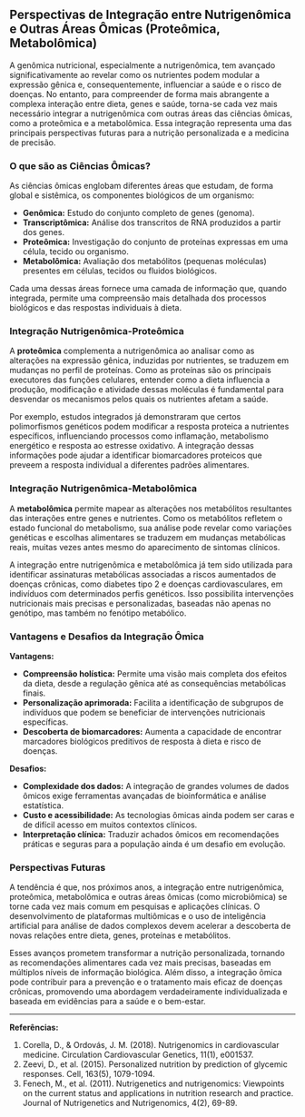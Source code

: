 
## Perspectivas de Integração entre Nutrigenômica e Outras Áreas Ômicas (Proteômica, Metabolômica)

A genômica nutricional, especialmente a nutrigenômica, tem avançado significativamente ao revelar como os nutrientes podem modular a expressão gênica e, consequentemente, influenciar a saúde e o risco de doenças. No entanto, para compreender de forma mais abrangente a complexa interação entre dieta, genes e saúde, torna-se cada vez mais necessário integrar a nutrigenômica com outras áreas das ciências ômicas, como a proteômica e a metabolômica. Essa integração representa uma das principais perspectivas futuras para a nutrição personalizada e a medicina de precisão.

### O que são as Ciências Ômicas?

As ciências ômicas englobam diferentes áreas que estudam, de forma global e sistêmica, os componentes biológicos de um organismo:

- **Genômica:** Estudo do conjunto completo de genes (genoma).
- **Transcriptômica:** Análise dos transcritos de RNA produzidos a partir dos genes.
- **Proteômica:** Investigação do conjunto de proteínas expressas em uma célula, tecido ou organismo.
- **Metabolômica:** Avaliação dos metabólitos (pequenas moléculas) presentes em células, tecidos ou fluidos biológicos.

Cada uma dessas áreas fornece uma camada de informação que, quando integrada, permite uma compreensão mais detalhada dos processos biológicos e das respostas individuais à dieta.

### Integração Nutrigenômica-Proteômica

A **proteômica** complementa a nutrigenômica ao analisar como as alterações na expressão gênica, induzidas por nutrientes, se traduzem em mudanças no perfil de proteínas. Como as proteínas são os principais executores das funções celulares, entender como a dieta influencia a produção, modificação e atividade dessas moléculas é fundamental para desvendar os mecanismos pelos quais os nutrientes afetam a saúde.

Por exemplo, estudos integrados já demonstraram que certos polimorfismos genéticos podem modificar a resposta proteica a nutrientes específicos, influenciando processos como inflamação, metabolismo energético e resposta ao estresse oxidativo. A integração dessas informações pode ajudar a identificar biomarcadores proteicos que preveem a resposta individual a diferentes padrões alimentares.

### Integração Nutrigenômica-Metabolômica

A **metabolômica** permite mapear as alterações nos metabólitos resultantes das interações entre genes e nutrientes. Como os metabólitos refletem o estado funcional do metabolismo, sua análise pode revelar como variações genéticas e escolhas alimentares se traduzem em mudanças metabólicas reais, muitas vezes antes mesmo do aparecimento de sintomas clínicos.

A integração entre nutrigenômica e metabolômica já tem sido utilizada para identificar assinaturas metabólicas associadas a riscos aumentados de doenças crônicas, como diabetes tipo 2 e doenças cardiovasculares, em indivíduos com determinados perfis genéticos. Isso possibilita intervenções nutricionais mais precisas e personalizadas, baseadas não apenas no genótipo, mas também no fenótipo metabólico.

### Vantagens e Desafios da Integração Ômica

**Vantagens:**
- **Compreensão holística:** Permite uma visão mais completa dos efeitos da dieta, desde a regulação gênica até as consequências metabólicas finais.
- **Personalização aprimorada:** Facilita a identificação de subgrupos de indivíduos que podem se beneficiar de intervenções nutricionais específicas.
- **Descoberta de biomarcadores:** Aumenta a capacidade de encontrar marcadores biológicos preditivos de resposta à dieta e risco de doenças.

**Desafios:**
- **Complexidade dos dados:** A integração de grandes volumes de dados ômicos exige ferramentas avançadas de bioinformática e análise estatística.
- **Custo e acessibilidade:** As tecnologias ômicas ainda podem ser caras e de difícil acesso em muitos contextos clínicos.
- **Interpretação clínica:** Traduzir achados ômicos em recomendações práticas e seguras para a população ainda é um desafio em evolução.

### Perspectivas Futuras

A tendência é que, nos próximos anos, a integração entre nutrigenômica, proteômica, metabolômica e outras áreas ômicas (como microbiômica) se torne cada vez mais comum em pesquisas e aplicações clínicas. O desenvolvimento de plataformas multiômicas e o uso de inteligência artificial para análise de dados complexos devem acelerar a descoberta de novas relações entre dieta, genes, proteínas e metabólitos.

Esses avanços prometem transformar a nutrição personalizada, tornando as recomendações alimentares cada vez mais precisas, baseadas em múltiplos níveis de informação biológica. Além disso, a integração ômica pode contribuir para a prevenção e o tratamento mais eficaz de doenças crônicas, promovendo uma abordagem verdadeiramente individualizada e baseada em evidências para a saúde e o bem-estar.

---

**Referências:**

1. Corella, D., & Ordovás, J. M. (2018). Nutrigenomics in cardiovascular medicine. Circulation Cardiovascular Genetics, 11(1), e001537.
2. Zeevi, D., et al. (2015). Personalized nutrition by prediction of glycemic responses. Cell, 163(5), 1079-1094.
3. Fenech, M., et al. (2011). Nutrigenetics and nutrigenomics: Viewpoints on the current status and applications in nutrition research and practice. Journal of Nutrigenetics and Nutrigenomics, 4(2), 69-89.
```
